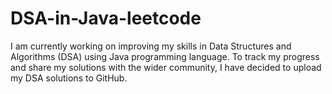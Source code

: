 # DSA-in-Java-leetcode
I am currently working on improving my skills in Data Structures and Algorithms (DSA) using Java programming language. To track my progress and share my solutions with the wider community, I have decided to upload my DSA solutions to GitHub.
